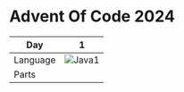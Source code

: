 # Advent Of Code 2024

| Day | 1 |
|---|---|
|Language| ![Java1](https://skillicons.dev/icons?i=java) |
| Parts |  |

